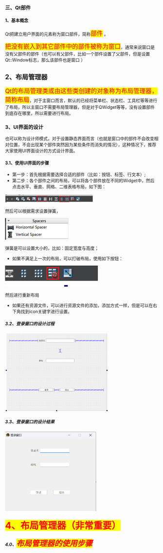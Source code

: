 ### 三、Qt部件

#### 1、基本概念



Qt把建立用户界面的元素称为窗口部件，简称<span style=color:red;background:yellow;font-size:20px>部件</span> 。

<span style=color:red;background:yellow;font-size:20px>把没有嵌入到其它部件中的部件被称为窗口</span>，通常来说窗口是没有父部件的部件（也可以有父部件，比如一个部件设置了父部件，但是设置 Qt::Window标志，那么该部件也是窗口 ）  

## 2、布局管理器

<span style=color:red;background:yellow;font-size:20px>Qt的布局管理类或由这些类创建的对象称为布局管理器，简称布局</span>，对于主窗口而言，默认的已经将菜单栏、状态栏、工具栏等等进行了布局，所以主窗口不需要布局管理器，但是对于QWidget等等，没有设置部件到底存在哪里，所以需要进行布局。 

### 3、UI界面的设计

也可以称为设计师模式，对于设置静态界面而言（也就是窗口中的部件不会改变相对位置，不会出现某个部件突然因为某些条件而消失的情况），这种情况下，推荐大家使用UI界面设计的方式设计界面。

#### 3.1、使用UI界面的步骤

- 第一步：首先根据需要选择合适的部件（比如：按钮、标签、行文本）;
- 第二步：各个部件之间的布局，可以将各个部件放在不同的Widget中，然后点击水平、垂直、网格、二维表格布局，如下图：

<img src="./Qt%E9%83%A8%E4%BB%B6.assets/image-20250712212710147.png" alt="image-20250712212710147" style="zoom:50%;" />





然后可以根据需求设置弹簧，

<img src="./Qt%E9%83%A8%E4%BB%B6.assets/image-20250711180617793.png" alt="image-20250711180617793" style="zoom:50%;" />

弹簧是可以设置大小的，比如：固定宽度与高度；

- 如果不满足上一次的布局，可以打破布局，使用如下按钮：

![image-20250711180746656](./Qt%E9%83%A8%E4%BB%B6.assets/image-20250711180746656.png)

然后进行重新布局

- 如果还有资源文件，可以进行资源文件的添加，添加方式一样，但是可以在右下角找到icon关键字进行设置。



##### 3.2、登录窗口的设计过程

<img src="./Qt%E9%83%A8%E4%BB%B6.assets/image-20250711164433232.png" alt="image-20250711164433232" style="zoom: 33%;" />



##### 3.3、登录窗口的设计结果

<img src="./Qt%E9%83%A8%E4%BB%B6.assets/image-20250711164400393.png" alt="image-20250711164400393" style="zoom:50%;" />

#### <span style=color:red;background:yellow;font-size:30px>4、布局管理器（非常重要）</span>

##### 4.0、<span style=color:red;background:yellow;font-size:25px>布局管理器的使用步骤</span>

























